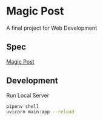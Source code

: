# Magic Post

A final project for Web Development

## Spec

[Magic Post](https://itest.com.vn/lects/webappdev/mockproj/magic-post.htm)

## Development

Run Local Server
```bash
pipenv shell
uvicorn main:app --reload
```